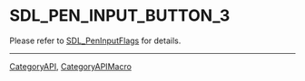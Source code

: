 # SDL_PEN_INPUT_BUTTON_3

Please refer to [SDL_PenInputFlags](SDL_PenInputFlags) for details.

----
[CategoryAPI](CategoryAPI), [CategoryAPIMacro](CategoryAPIMacro)

